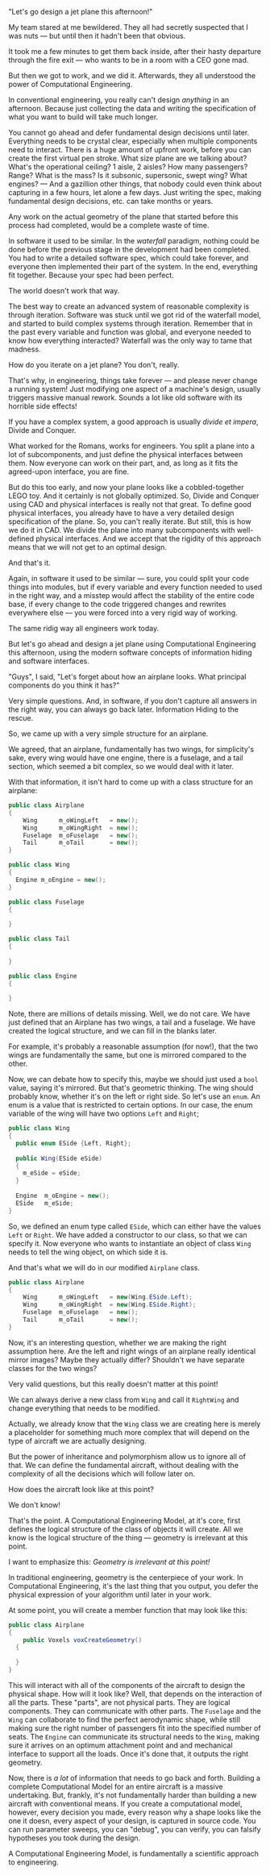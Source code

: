 "Let's go design a jet plane this afternoon!"

My team stared at me bewildered. They all had secretly suspected that I was nuts — but until then it hadn't been that obvious. 

It took me a few minutes to get them back inside, after their hasty departure through the fire exit — who wants to be in a room with a CEO gone mad.

But then we got to work, and we did it. Afterwards, they all understood the power of Computational Engineering.

In conventional engineering, you really can't design *anything* in an afternoon. Because just collecting the data and writing the specification of what you want to build will take much longer.

You cannot go ahead and defer fundamental design decisions until later. Everything needs to be crystal clear, especially when multiple components need to interact. There is a huge amount of upfront work, before you can create the first virtual pen stroke. What size plane are we talking about? What's the operational ceiling? 1 aisle, 2 aisles? How many passengers? Range? What is the mass? Is it subsonic, supersonic, swept wing? What engines? — And a gazillion other things, that nobody could even think about capturing in a few hours, let alone a few days. Just writing the spec, making fundamental design decisions, etc. can take months or years. 

Any work on the actual geometry of the plane that started before this process had completed, would be a complete waste of time.

In software it used to be similar. In the *waterfall* paradigm, nothing could be done before the previous stage in the development had been completed. You had to write a detailed software spec, which could take forever, and everyone then implemented their part of the system. In the end, everything fit together. Because your spec had been perfect.

The world doesn't work that way. 

The best way to create an advanced system of reasonable complexity is through iteration. Software was stuck until we got rid of the waterfall model, and started to build complex systems through iteration. Remember that in the past every variable and function was global, and everyone needed to know how everything interacted? Waterfall was the only way to tame that madness. 

How do you iterate on a jet plane? You don't, really. 

That's why, in engineering, things take forever — and please never change a running system! Just modifying one aspect of a machine's design, usually triggers massive manual rework. Sounds a lot like old software with its horrible side effects!

If you have a complex system, a good approach is usually *divide et impera*, Divide and Conquer. 

What worked for the Romans, works for engineers. You split a plane into a lot of subcomponents, and just define the physical interfaces between them. Now everyone can work on their part, and, as long as it fits the agreed-upon interface, you are fine. 

But do this too early, and now your plane looks like a cobbled-together LEGO toy. And it certainly is not globally optimized. So, Divide and Conquer using CAD and physical interfaces is really not that great. To define good physical interfaces, you already have to have a very detailed design specification of the plane. So, you can't really iterate. But still, this is how we do it in CAD. We divide the plane into many subcomponents with well-defined physical interfaces. And we accept that the rigidity of this approach means that we will not get to an optimal design.

And that's it.

Again, in software it used to be similar — sure, you could split your code things into modules, but if every variable and every function needed to used in the right way, and a misstep would affect the stability of the entire code base, if every change to the code triggered changes and rewrites everywhere else — you were forced into a very rigid way of working. 

The same ridig way all engineers work today.

But let's go ahead and design a jet plane using Computational Engineering this afternoon, using the modern software concepts of information hiding and software interfaces.

"Guys", I said, "Let's forget about how an airplane looks. What principal components do you think it has?"

Very simple questions. And, in software, if you don't capture all answers in the right way, you can always go back later. Information Hiding to the rescue.

So, we came up with a very simple structure for an airplane.

We agreed, that an airplane, fundamentally has two wings, for simplicity's sake, every wing would have one engine, there is a fuselage, and a tail section, which seemed a bit complex, so we would deal with it later.

With that information, it isn't hard to come up with a class structure for an airplane:

```c#
public class Airplane
{
	Wing      m_oWingLeft   = new();
	Wing      m_oWingRight  = new();
	Fuselage  m_oFuselage   = new();
	Tail      m_oTail       = new(); 
}

public class Wing
{
  Engine m_oEngine = new();
}

public class Fuselage
{
  
}

public class Tail
{
  
}

public class Engine
{
  
}
```

Note, there are millions of details missing. Well, we do not care. We have just defined that an Airplane has two wings, a tail and a fuselage. We have created the logical structure, and we can fill in the blanks later.

For example, it's probably a reasonable assumption (for now!), that the two wings are fundamentally the same, but one is mirrored compared to the other.

Now, we can debate how to specify this, maybe we should just used a `bool` value, saying it's mirrored. But that's geometric thinking. The wing should probably know, whether it's on the left or right side. So let's use an `enum`. An enum is a value that is restricted to certain options. In our case, the enum variable of the wing will have two options `Left` and `Right`;

```c#
public class Wing
{
  public enum ESide {Left, Right};
  
  public Wing(ESide eSide)
  {
    m_eSide = eSide;	
  }
  
  Engine  m_oEngine = new();
  ESide   m_eSide;
}
```

So, we defined an enum type called `ESide`, which can either have the values `Left` or `Right`.  We have added a constructor to our class, so that we can specify it. Now everyone who wants to instantiate an object of class `Wing` needs to tell the wing object, on which side it is.

And that's what we will do in our modified `Airplane` class.

```c#
public class Airplane
{
	Wing      m_oWingLeft   = new(Wing.ESide.Left);
	Wing      m_oWingRight  = new(Wing.ESide.Right);
	Fuselage  m_oFuselage   = new();
	Tail      m_oTail       = new(); 
}
```

Now, it's an interesting question, whether we are making the right assumption here. Are the left and right wings of an airplane really identical mirror images? Maybe they actually differ? Shouldn't we have separate classes for the two wings?

Very valid questions, but this really doesn't matter at this point! 

We can always derive a new class from `Wing` and call it `RightWing` and change everything that needs to be modified. 

Actually, we already know that the `Wing` class we are creating here is merely a placeholder for something much more complex that will depend on the type of aircraft we are actually designing. 

But the power of inheritance and polymorphism allow us to ignore all of that. We can define the fundamental aircraft, without dealing with the complexity of all the decisions which will follow later on.

How does the aircraft look like at this point?

We don't know!

That's the point. A Computational Engineering Model, at it's core, first defines the logical structure of the class of objects it will create. All we know is the logical structure of the thing — geometry is irrelevant at this point.

I want to emphasize this: *Geometry is irrelevant at this point!*

In traditional engineering, geometry is the centerpiece of your work. In Computational Engineering, it's the last thing that you output, you defer the physical expression of your algorithm until later in your work.

At some point, you will create a member function that may look like this:

```c#
public class Airplane
{
	public Voxels voxCreateGeometry()
  {
    
  }
}
```

This will interact with all of the components of the aircraft to design the physical shape. How will it look like? Well, that depends on the interaction of all the parts. These "parts", are not physical parts. They are logical components. They can communicate with other parts. The `Fuselage` and the `Wing` can collaborate to find the perfect aerodynamic shape, while still making sure the right number of passengers fit into the specified number of seats. The `Engine` can communicate its structural needs to the `Wing`, making sure it arrives on an optimum attachment point and and mechanical interface to support all the loads. Once it's done that, it outputs the right geometry.

Now, there is *a lot* of information that needs to go back and forth. Building a complete Computational Model for an entire aircraft is a massive undertaking. But, frankly, it's not fundamentally harder than building a new aircraft with conventional means. If you create a computational model, however, every decision you made, every reason why a shape looks like the one it doesn, every aspect of your design, is captured in source code. You can run parameter sweeps, you can "debug", you can verify, you can falsify hypotheses you took during the design.

A Computational Engineering Model, is fundamentally a scientific approach to engineering.

